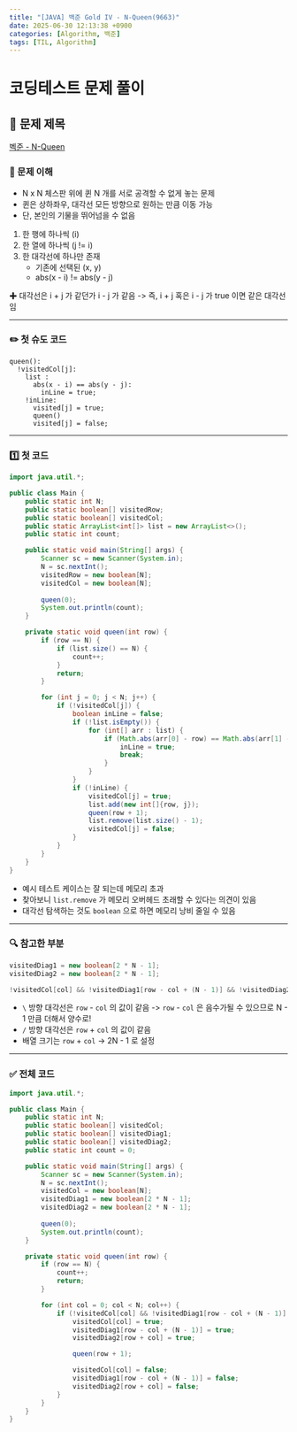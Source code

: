 ```yaml
---
title: "[JAVA] 백준 Gold IV - N-Queen(9663)"
date: 2025-06-30 12:13:38 +0900
categories: [Algorithm, 백준]
tags: [TIL, Algorithm]
---
```

# 코딩테스트 문제 풀이

## 📘 문제 제목
[벡준 - N-Queen](https://www.acmicpc.net/problem/9663)

### 🧠 문제 이해
- N x N 체스판 위에 퀸 N 개를 서로 공격할 수 없게 놓는 문제 
- 퀸은 상하좌우, 대각선 모든 방향으로 원하는 만큼 이동 가능 
- 단, 본인의 기물을 뛰어넘을 수 없음

1. 한 행에 하나씩 (i)
2. 한 열에 하나씩 (j != i)
3. 한 대각선에 하나만 존재 
   - 기존에 선택된 (x, y)
   - abs(x - i) != abs(y - j) 

✚ 대각선은 i + j 가 같던가 i - j 가 같음 
-> 즉, i + j 혹은  i - j 가 true 이면 같은 대각선임

---

### ✏️ 첫 슈도 코드

```plaintext
queen():
  !visitedCol[j]:
    list :
      abs(x - i) == abs(y - j):
        inLine = true;
    !inLine:
      visited[j] = true;
      queen()
      visited[j] = false;
```

---

### 1️⃣ 첫 코드

```java
import java.util.*;

public class Main {
    public static int N;
    public static boolean[] visitedRow;
    public static boolean[] visitedCol;
    public static ArrayList<int[]> list = new ArrayList<>();
    public static int count;

    public static void main(String[] args) {
        Scanner sc = new Scanner(System.in);
        N = sc.nextInt();
        visitedRow = new boolean[N];
        visitedCol = new boolean[N];
        
        queen(0);
        System.out.println(count);
    }

    private static void queen(int row) {
        if (row == N) {
            if (list.size() == N) {
                count++;
            }
            return;
        }

        for (int j = 0; j < N; j++) {
            if (!visitedCol[j]) {
                boolean inLine = false;
                if (!list.isEmpty()) {
                    for (int[] arr : list) {
                        if (Math.abs(arr[0] - row) == Math.abs(arr[1] - j)) {
                            inLine = true;
                            break;
                        }
                    }
                }
                if (!inLine) {
                    visitedCol[j] = true;
                    list.add(new int[]{row, j});
                    queen(row + 1);
                    list.remove(list.size() - 1);
                    visitedCol[j] = false;
                }
            }
        }
    }
}
```

- 예시 테스트 케이스는 잘 되는데 메모리 초과
- 찾아보니 `list.remove` 가 메모리 오버헤드 초래할 수 있다는 의견이 있음
- 대각선 탐색하는 것도 `boolean` 으로 하면 메모리 낭비 줄일 수 있음

---

### 🔍 참고한 부분

```java
visitedDiag1 = new boolean[2 * N - 1];
visitedDiag2 = new boolean[2 * N - 1];

!visitedCol[col] && !visitedDiag1[row - col + (N - 1)] && !visitedDiag2[row + col]
```
- `\` 방향 대각선은 `row` - `col` 의 값이 같음 -> `row` - `col` 은 음수가될 수 있으므로 N - 1 만큼 더해서 양수로!
- `/` 방향 대각선은 `row` + `col` 의 값이 같음
- 배열 크기는 `row` + `col` -> 2N - 1 로 설정

---

### ✅ 전체 코드
```java
import java.util.*;

public class Main {
    public static int N;
    public static boolean[] visitedCol;
    public static boolean[] visitedDiag1;
    public static boolean[] visitedDiag2;
    public static int count = 0;

    public static void main(String[] args) {
        Scanner sc = new Scanner(System.in);
        N = sc.nextInt();
        visitedCol = new boolean[N];
        visitedDiag1 = new boolean[2 * N - 1];
        visitedDiag2 = new boolean[2 * N - 1];
        
        queen(0);
        System.out.println(count);
    }

    private static void queen(int row) {
        if (row == N) {
            count++;
            return;
        }

        for (int col = 0; col < N; col++) {
            if (!visitedCol[col] && !visitedDiag1[row - col + (N - 1)] && !visitedDiag2[row + col]) {
                visitedCol[col] = true;
                visitedDiag1[row - col + (N - 1)] = true;
                visitedDiag2[row + col] = true;

                queen(row + 1);

                visitedCol[col] = false;
                visitedDiag1[row - col + (N - 1)] = false;
                visitedDiag2[row + col] = false;
            }
        }
    }
}
```
